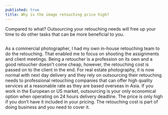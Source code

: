 ```yaml
---
published: true
title: Why is the image retouching price high?
---
```


Compared to what? Outsourcing your retouching needs will free up your time to do other tasks that can be more beneficial to you.


<span class="image fit"><img src="{{ site.baseurl }}/images/why-is-the-image-retouching-price-high.jpg" alt="" loading="lazy"></span>

As a commercial photographer, I had my own in-house retouching team to do the retouching. That enabled me to focus on shooting the assignments and client meetings.
Being a retoucher is a profession on its own and a good retoucher doesn’t come cheap, however, the retouching cost is passed on to the client in the end.
For real estate photography, it is now normal with next day delivery and they rely on outsourcing their retouching needs to professional retouching companies that can offer high quality services at a reasonable rate as they are based overseas in Asia. If you work in the European or US market, outsourcing is your only economical option when operating on 24 hours delivery deadline.
The price is only high if you don’t have it included in your pricing. The retouching cost is part of doing business and you need to cover it.

